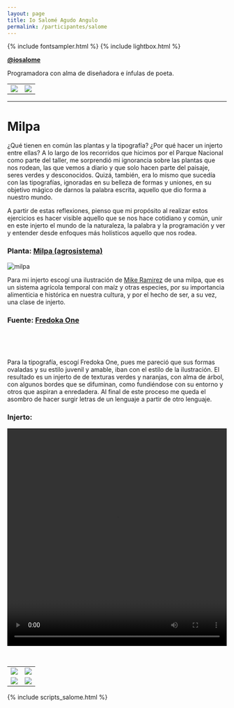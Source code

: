 ```yaml
---
layout: page
title: Io Salomé Agudo Angulo
permalink: /participantes/salome
---
```

{% include fontsampler.html %}
{% include lightbox.html %}

**[@iosalome](https://www.instagram.com/iosalome/)**

Programadora con alma de diseñadora e ínfulas de poeta.

<div class="gallery_1">
  <table>
    <tbody>
      <tr>
        <td>
          <a href="/injertos/participantes/assets_salome/salome_1.jpg">
            <img src="/injertos/participantes/assets_salome/salome_1.jpg">
          </a>
        </td>
        <td>
          <a href="/injertos/participantes/assets_salome/salome_2.jpg">
            <img src="/injertos/participantes/assets_salome/salome_2.jpg">
          </a>
        </td>
      </tr>
    </tbody>
  </table>
</div>

---

# Milpa

¿Qué tienen en común las plantas y la tipografía? ¿Por qué hacer un injerto entre ellas? A lo largo de los recorridos que hicimos por el Parque Nacional como parte del taller, me sorprendió mi ignorancia sobre las plantas que nos rodean, las que vemos a diario y que solo hacen parte del paisaje, seres verdes y desconocidos. Quizá, también, era lo mismo que sucedía con las tipografías, ignoradas en su belleza de formas y uniones, en su objetivo mágico de darnos la palabra escrita, aquello que dio forma a nuestro mundo.

A partir de estas reflexiones, pienso que mi propósito al realizar estos ejercicios es hacer visible aquello que se nos hace cotidiano y común, unir en este injerto el mundo de la naturaleza, la palabra y la programación y ver y entender desde enfoques más holísticos aquello que nos rodea.

### Planta: [Milpa (agrosistema)](https://es.wikipedia.org/wiki/Milpa)

![milpa](/injertos/participantes/assets_salome/maiz_original.jpg)

Para mi injerto escogí una ilustración de [Mike Ramirez](https://www.instagram.com/mikec.ramirez/) de una milpa, que es un sistema agrícola temporal con maíz y otras especies, por su importancia alimenticia e histórica en nuestra cultura, y por el hecho de ser, a su vez, una clase de injerto.

### Fuente: [Fredoka One](https://fonts.google.com/specimen/Fredoka+One)

&nbsp;

<div id="font_sampler"></div>

&nbsp;

Para la tipografía, escogí Fredoka One, pues me pareció que sus formas ovaladas y su estilo juvenil y amable, iban con el estilo de la ilustración. El resultado es un injerto de de texturas verdes y naranjas, con alma de árbol, con algunos bordes que se difuminan, como fundiéndose con su entorno y otros que aspiran a enredadera. Al final de este proceso me queda el asombro de hacer surgir letras de un lenguaje a partir de otro lenguaje.

### Injerto:

<div style="text-align:center; max-width:100%;">
  <video width="100%" height="500" controls loop>
    <source src="/injertos/participantes/assets_salome/milpa.mp4" type="video/mp4"/>
  </video>
</div>

&nbsp;

<div class="gallery_2">
  <table>
    <tbody>
      <tr>
        <td>
          <a href="/injertos/participantes/assets_salome/milpa_4.png">
            <img src="/injertos/participantes/assets_salome/milpa_4.png">
          </a>
        </td>
        <td>
          <a href="/injertos/participantes/assets_salome/milpa_2.png">
            <img src="/injertos/participantes/assets_salome/milpa_2.png">
          </a>
        </td>
      </tr>
      <tr>
        <td>
          <a href="/injertos/participantes/assets_salome/milpa_3.png">
            <img src="/injertos/participantes/assets_salome/milpa_3.png">
          </a>
        </td>
        <td>
          <a href="/injertos/participantes/assets_salome/milpa_1.png">
            <img src="/injertos/participantes/assets_salome/milpa_1.png">
          </a>
        </td>
      </tr>
    </tbody>
  </table>
</div>

{% include scripts_salome.html %}